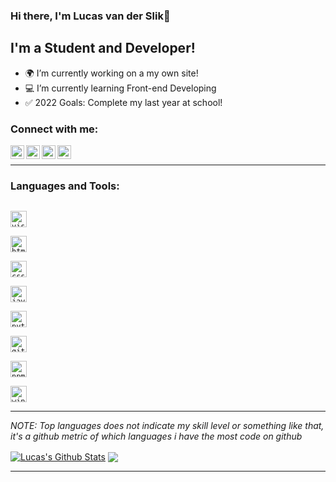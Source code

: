### Hi there, I'm Lucas van der Slik👋

## I'm a Student and Developer!

- 🌍 I’m currently working on a my own site!
- 💻 I’m currently learning Front-end Developing
- ✅ 2022 Goals: Complete my last year at school!

### Connect with me:


[<img align="left" alt="Lucas | Facebook" width="22px" src="https://cdn.jsdelivr.net/npm/simple-icons@3.4.0/icons/facebook.svg" />][facebook]
[<img align="left" alt="Lucas | Twitter" width="22px" src="https://cdn.jsdelivr.net/npm/simple-icons@v3/icons/twitter.svg" />][twitter]
[<img align="left" alt="Lucas | LinkedIn" width="22px" src="https://cdn.jsdelivr.net/npm/simple-icons@v3/icons/linkedin.svg" />][linkedin]
[<img align="left" alt="Lucas | Instagram" width="22px" src="https://cdn.jsdelivr.net/npm/simple-icons@v3/icons/instagram.svg" />][instagram]

<br />

---

### Languages and Tools:

[<code>
<img alt="visual studio code" width="26px" src="https://img.icons8.com/fluent/240/000000/visual-studio-code-2019.png" />
</code>](https://code.visualstudio.com/)
[<code>
<img alt="html5" width="26px" src="https://img.icons8.com/color/240/000000/html-5.png">
</code>](https://developer.mozilla.org/en-US/docs/Web/HTML)
[<code>
<img alt="css3" width="26px" src="https://img.icons8.com/color/240/000000/css3.png">
</code>](https://developer.mozilla.org/en-US/docs/Web/CSS)
[<code>
<img alt="javascript" width="26px" src="https://img.icons8.com/color/240/000000/javascript.png" />
</code>](https://developer.mozilla.org/en-US/docs/Web/JavaScript)
[<code>
<img alt="python" width="26px" src="https://img.icons8.com/color/240/000000/python.png">
</code>](https://www.python.org/)
[<code>
<img alt="github" width="26px" src="https://img.icons8.com/ios-glyphs/240/000000/github.png">
</code>](https://github.com/)
[<code>
<img alt="npm" width="26px" src="https://img.icons8.com/color/240/000000/npm.png" />
</code>](https://npmjs.com/)
[<code>
<img alt="windows" width="26px" src="https://img.icons8.com/color/240/000000/windows-10.png">
</code>](https://www.microsoft.com/en-us/windows)

---

_NOTE: Top languages does not indicate my skill level or something like that, it's a github metric of which languages i have the most code on github_

<a href="https://github.com/Lucasslikjs">
<img align="center" alt="Lucas's Github Stats" src="https://github-readme-stats.codestackr.vercel.app/api?username=Lucasslikjs&show_icons=true&hide_border=true&count_private=true&include_all_commits=true&theme=radical" /></a>
<a href="https://github.com/Lucasslikjs">
  <img align="center" src="https://github-readme-stats.anuraghazra1.vercel.app/api/top-langs/?username=Lucasslikjs&layout=compact&theme=radical" />
</a>

---

[website]: https://lucasvanderslik.nl
[twitter]: https://twitter.com/lucas0187x
[facebook]: https://www.facebook.com/profile.php?id=100009512501010
[instagram]: https://www.instagram.com/djslucas
[linkedin]: https://www.linkedin.com/in/lucas-van-der-slik-4132471a6
